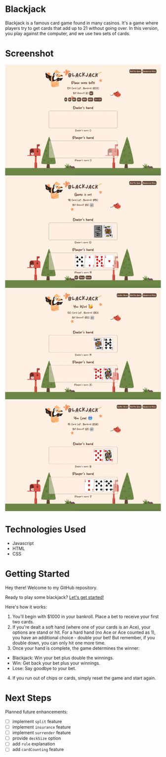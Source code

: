 # Blackjack
Blackjack is a famous card game found in many casinos. It's a game where players try to get cards that add up to 21 without going over. In this version, you play against the computer, and we use two sets of cards.


# Screenshot
<img src="./assets/img/start.png">
<img src="./assets/img/ongoing.png">
<img src="./assets/img/win.png">
<img src="./assets/img/lose.png">


# Technologies Used
- Javascript
- HTML
- CSS


# Getting Started
Hey there! Welcome to my GitHub repository.

Ready to play some blackjack? [Let's get started!](https://amandayclee.github.io/blackjack/)

Here's how it works:

1. You'll begin with $1000 in your bankroll. Place a bet to receive your first two cards.
2. If you're dealt a soft hand (where one of your cards is an Ace), your options are stand or hit. For a hard hand (no Ace or Ace counted as 1), you have an additional choice - double your bet! But remember, if you double down, you can only hit one more time.
3. Once your hand is complete, the game determines the winner:
- Blackjack: Win your bet plus double the winnings.
- Win: Get back your bet plus your winnings.
- Lose: Say goodbye to your bet.
4. If you run out of chips or cards, simply reset the game and start again.

# Next Steps
Planned future enhancements:
- [ ] implement `split` feature
- [ ] implement `insurance` feature
- [ ] implement `surrender` feature 
- [ ] provide `deckSize` option
- [ ] add `rule` explanation
- [ ] add `cardCounting` feature
